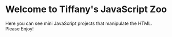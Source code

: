 # Welcome to Tiffany's JavaScript Zoo

Here you can see mini JavaScript projects that manipulate the HTML. Please Enjoy!
